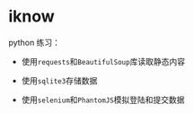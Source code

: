 # iknow

python 练习：

* 使用`requests`和`BeautifulSoup`库读取静态内容

* 使用`sqlite3`存储数据

* 使用`selenium`和`PhantomJS`模拟登陆和提交数据

